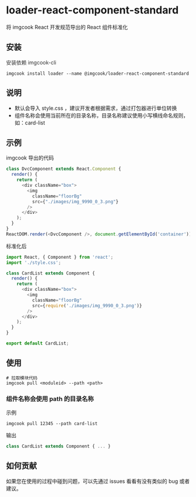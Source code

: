 # **loader-react-component-standard**
将 imgcook React 开发规范导出的 React 组件标准化

## 安装
<font color="#333">安装依赖 imgcook-cli</font>
```
imgcook install loader --name @imgcook/loader-react-component-standard
```

## 说明
* 默认会导入 style.css ，建议开发者根据需求，通过打包器进行单位转换
* 组件名称会使用当前所在的目录名称，目录名称建议使用小写横线命名规则，如：card-list

## 示例
imgcook 导出的代码
```javascript
class DvcComponent extends React.Component {
  render() {
    return (
      <div className="box">
        <img
          className="floorBg"
          src={"./images/img_9990_0_3.png"}
        />
      </div>
    );
  }
}
ReactDOM.render(<DvcComponent />, document.getElementById('container'));
```

标准化后
```javascript
import React, { Component } from 'react';
import './style.css';

class CardList extends Component {
  render() {
    return (
      <div className="box">
        <img
          className="floorBg"
          src={require('./images/img_9990_0_3.png')}
        />
      </div>
    );
  }
}

export default CardList;
```

## 使用
```
# 拉取模块代码
imgcook pull <moduleid> --path <path>
```
### 组件名称会使用 path 的目录名称
示例 <br />
```
imgcook pull 12345 --path card-list
```
输出
```javascript
class CardList extends Component { ... }
```

## 如何贡献
如果您在使用的过程中碰到问题，可以先通过 issues 看看有没有类似的 bug 或者建议。
